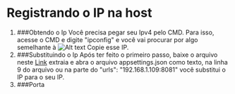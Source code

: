 # Registrando o IP na host

1. ###Obtendo o Ip Você precisa pegar seu Ipv4 pelo CMD. Para isso, acesse o CMD e digite "ipconfig" e você vai procurar por algo semelhante à ![Alt text](https://cdn.discordapp.com/attachments/787408591086157855/990393165020291093/unknown.png?size=4096) Copie esse IP. 
2. ###Substituindo o Ip Após ter feito o primeiro passo, baixe o arquivo neste [Link](https://github.com/ChickChuck2/TheXBESTHost/releases/download/Bruh/publish.rar) extraia e abra o arquivo appsettings.json como texto, na linha 9 do arquivo ou na parte do "urls":  "192.168.1.109:8081" você substitui o IP para o seu IP.
3. ###Porta
